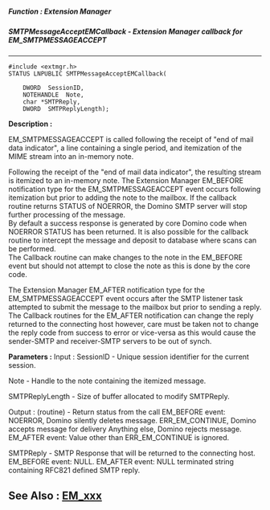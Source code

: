 ##### Function : Extension Manager
##### SMTPMessageAcceptEMCallback - Extension Manager callback for EM_SMTPMESSAGEACCEPT
---
```
#include <extmgr.h>
STATUS LNPUBLIC SMTPMessageAcceptEMCallback(

	DWORD  SessionID,
	NOTEHANDLE  Note,
	char *SMTPReply,
	DWORD  SMTPReplyLength);
```
**Description :**

EM_SMTPMESSAGEACCEPT is called following the receipt of "end of mail data 
indicator", a line containing a single period, and itemization of the MIME 
stream into an in-memory note.

Following the receipt of the "end of mail data indicator", the resulting stream 
is itemized to an in-memory note.  The Extension Manager EM_BEFORE notification 
type for the EM_SMTPMESSAGEACCEPT event occurs following itemization but prior 
to adding the note to the mailbox.  If the callback routine returns STATUS of 
NOERROR, the Domino SMTP server will stop further processing of the message.  
By default a success response is generated by core Domino code when NOERROR 
STATUS has been returned. It is also possible for the callback routine to 
intercept the message and deposit to database where scans can be performed.  
The Callback routine can make changes to the note in the EM_BEFORE event but 
should not attempt to close the note as this is done by the core code.  

The Extension Manager EM_AFTER notification type for the EM_SMTPMESSAGEACCEPT 
event occurs after the SMTP listener task attempted to submit the message to 
the mailbox but prior to sending a reply.  The Callback routines for the 
EM_AFTER notification can change the reply returned to the connecting host 
however, care must be taken not to change the reply code from success to error 
or vice-versa as this would cause the sender-SMTP and receiver-SMTP servers to 
be out of synch.

**Parameters :**
Input :
SessionID  -  Unique session identifier for the current session.

Note  -  Handle to the note containing the itemized message.

SMTPReplyLength  -  Size of buffer allocated to modify SMTPReply.

Output :
(routine)  -  Return status from the call 
EM_BEFORE event: NOERROR, Domino silently deletes message.  ERR_EM_CONTINUE, Domino accepts message for delivery  Anything else, Domino rejects message.
EM_AFTER event:  Value other than ERR_EM_CONTINUE is ignored.


SMTPReply  -  SMTP Response that will be returned to the connecting host.   EM_BEFORE event: NULL.  EM_AFTER event: NULL terminated string containing RFC821 defined SMTP reply.  


**See Also :**
[EM_xxx](/reference/Symb/EM_xxx)
---

